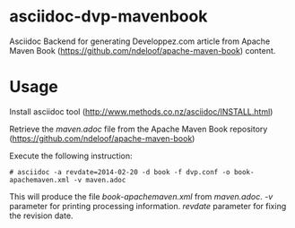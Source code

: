 asciidoc-dvp-mavenbook
======================

Asciidoc Backend for generating Developpez.com article from Apache Maven Book (https://github.com/ndeloof/apache-maven-book) content.

Usage
=====

Install asciidoc tool (http://www.methods.co.nz/asciidoc/INSTALL.html)

Retrieve the _maven.adoc_ file from the Apache Maven Book repository (https://github.com/ndeloof/apache-maven-book)

Execute the following instruction:

    # asciidoc -a revdate=2014-02-20 -d book -f dvp.conf -o book-apachemaven.xml -v maven.adoc

This will produce the file _book-apachemaven.xml_ from _maven.adoc_. _-v_ parameter for printing processing information. _revdate_ parameter for fixing the revision date.

